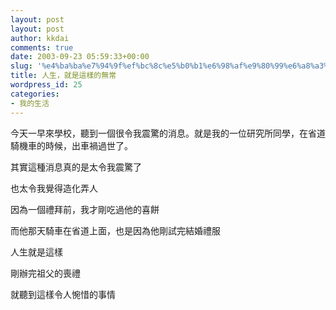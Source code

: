 ```yaml
---
layout: post
layout: post
author: kkdai
comments: true
date: 2003-09-23 05:59:33+00:00
slug: '%e4%ba%ba%e7%94%9f%ef%bc%8c%e5%b0%b1%e6%98%af%e9%80%99%e6%a8%a3%e7%9a%84%e7%84%a1%e5%b8%b8'
title: 人生，就是這樣的無常
wordpress_id: 25
categories:
- 我的生活
---
```


今天一早來學校，聽到一個很令我震驚的消息。就是我的一位研究所同學，在省道騎機車的時候，出車禍過世了。

其實這種消息真的是太令我震驚了

也太令我覺得造化弄人


因為一個禮拜前，我才剛吃過他的喜餅


而他那天騎車在省道上面，也是因為他剛試完結婚禮服


人生就是這樣



剛辦完祖父的喪禮


就聽到這樣令人惋惜的事情
